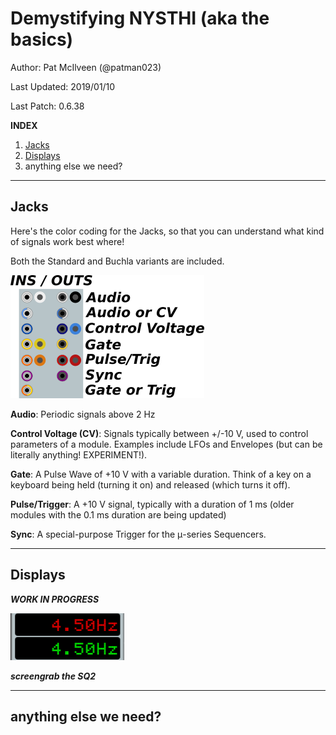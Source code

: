 # Demystifying NYSTHI (aka the basics)

Author: Pat McIlveen (@patman023)

Last Updated: 2019/01/10

Last Patch: 0.6.38

**INDEX** 

1. [Jacks](#jacks)
2. [Displays](#displays)
3. anything else we need?

---

## Jacks

Here's the color coding for the Jacks, so that you can understand what kind of signals work best where! 

Both the Standard and Buchla variants are included.

![](./inputoutput.png)

**Audio**: Periodic signals above 2 Hz

**Control Voltage (CV)**: Signals typically between +/-10 V, used to control parameters of a module. Examples include LFOs and Envelopes (but can be literally anything! EXPERIMENT!).

**Gate**: A Pulse Wave of +10 V with a variable duration. Think of a key on a keyboard being held (turning it on) and released (which turns it off). 

**Pulse/Trigger**: A +10 V signal, typically with a duration of 1 ms (older modules with the 0.1 ms duration are being updated) 

**Sync**: A special-purpose Trigger for the μ-series Sequencers.

---

## Displays

***WORK IN PROGRESS***

![Displays](./1displays.png)

***screengrab the SQ2***

---

## anything else we need?


